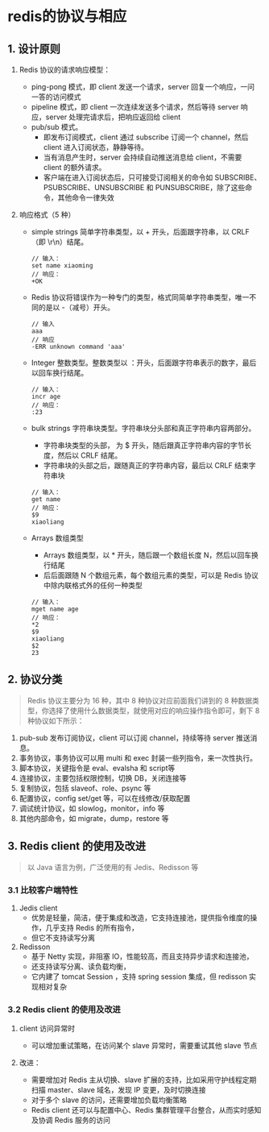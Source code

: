 # redis的协议与相应



## 1. 设计原则

1. Redis 协议的请求响应模型：

   * ping-pong 模式，即 client 发送一个请求，server 回复一个响应，一问一答的访问模式
   * pipeline 模式，即 client 一次连续发送多个请求，然后等待 server 响应，server 处理完请求后，把响应返回给 client
   * pub/sub 模式。
     * 即发布订阅模式，client 通过 subscribe 订阅一个 channel，然后 client 进入订阅状态，静静等待。
     * 当有消息产生时，server 会持续自动推送消息给 client，不需要 client 的额外请求。
     * 客户端在进入订阅状态后，只可接受订阅相关的命令如 SUBSCRIBE、PSUBSCRIBE、UNSUBSCRIBE 和 PUNSUBSCRIBE，除了这些命令，其他命令一律失效

2. 响应格式（5 种）

   * simple strings 简单字符串类型，以 + 开头，后面跟字符串，以 CRLF（即 \r\n）结尾。

     ```
     // 输入： 
     set name xiaoming
     // 响应：
     +OK 
     ```

   * Redis 协议将错误作为一种专门的类型，格式同简单字符串类型，唯一不同的是以 -（减号）开头。

     ```
     // 输入
     aaa
     // 响应
     -ERR unknown command 'aaa'
     ```

   * Integer 整数类型。整数类型以 ：开头，后面跟字符串表示的数字，最后以回车换行结尾。

     ```
     // 输入：
     incr age
     // 响应：
     :23
     ```

   * bulk strings 字符串块类型。字符串块分头部和真正字符串内容两部分。

     * 字符串块类型的头部， 为 $ 开头，随后跟真正字符串内容的字节长度，然后以 CRLF 结尾。
     * 字符串块的头部之后，跟随真正的字符串内容，最后以 CRLF 结束字符串块

     ```
     // 输入：
     get name    
     // 响应：
     $9
     xiaoliang
     ```

   * Arrays 数组类型

     * Arrays 数组类型，以 * 开头，随后跟一个数组长度 N，然后以回车换行结尾
     * 后后面跟随 N 个数组元素，每个数组元素的类型，可以是 Redis 协议中除内联格式外的任何一种类型

     ```
     // 输入：
     mget name age
     // 响应：
     *2
     $9
     xiaoliang
     $2
     23
     ```

## 2. 协议分类

> Redis 协议主要分为 16 种，其中 8 种协议对应前面我们讲到的 8 种数据类型，你选择了使用什么数据类型，就使用对应的响应操作指令即可，剩下 8 种协议如下所示：

1. pub-sub 发布订阅协议，client 可以订阅 channel，持续等待 server 推送消息。
2. 事务协议，事务协议可以用 multi 和 exec 封装一些列指令，来一次性执行。
3. 脚本协议，关键指令是 eval、evalsha 和 script等
4. 连接协议，主要包括权限控制，切换 DB，关闭连接等
5. 复制协议，包括 slaveof、role、psync 等
6. 配置协议，config set/get 等，可以在线修改/获取配置
7. 调试统计协议，如 slowlog，monitor，info 等
8. 其他内部命令，如 migrate，dump，restore 等

## 3. Redis client 的使用及改进

> 以 Java 语言为例，广泛使用的有 Jedis、Redisson 等

### 3.1 比较客户端特性

1. Jedis client
   * 优势是轻量，简洁，便于集成和改造，它支持连接池，提供指令维度的操作，几乎支持 Redis 的所有指令，
   * 但它不支持读写分离
2. Redisson
   * 基于 Netty 实现，非阻塞 IO，性能较高，而且支持异步请求和连接池，
   * 还支持读写分离、读负载均衡，
   * 它内建了 tomcat Session ，支持 spring session 集成，但 redisson 实现相对复杂

### 3.2 Redis client 的使用及改进

1. client 访问异常时

   * 可以增加重试策略，在访问某个 slave 异常时，需要重试其他 slave 节点

2. 改进：

   * 需要增加对 Redis 主从切换、slave 扩展的支持，比如采用守护线程定期扫描 master、slave 域名，发现 IP 变更，及时切换连接
   * 对于多个 slave 的访问，还需要增加负载均衡策略
   * Redis client 还可以与配置中心、Redis 集群管理平台整合，从而实时感知及协调 Redis 服务的访问

   